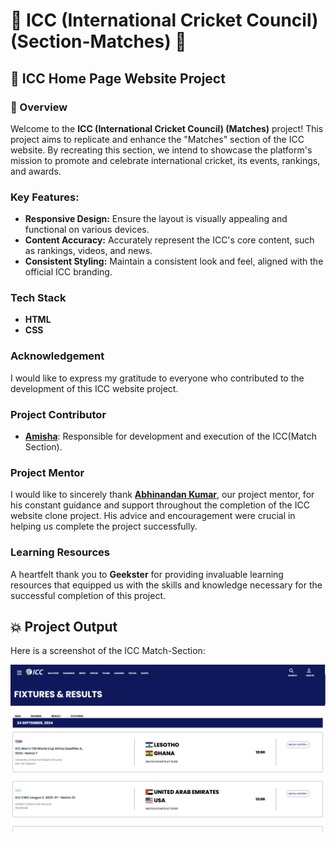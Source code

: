 # 🎯 ICC (International Cricket Council) (Section-Matches) 🏏

## 🚀 ICC Home Page Website Project

### 📌 Overview
Welcome to the **ICC (International Cricket Council) (Matches)** project! This project aims to replicate and enhance the "Matches" section of the ICC website. By recreating this section, we intend to showcase the platform's mission to promote and celebrate international cricket, its events, rankings, and awards.


### Key Features:
- **Responsive Design:** Ensure the layout is visually appealing and functional on various devices.
- **Content Accuracy:** Accurately represent the ICC's core content, such as rankings, videos, and news.
- **Consistent Styling:** Maintain a consistent look and feel, aligned with the official ICC branding.

### Tech Stack
- **HTML**
- **CSS**

### Acknowledgement
I would like to express my gratitude to everyone who contributed to the development of this ICC website project.

### Project Contributor
- **<u>Amisha</u>**: Responsible for development and execution of the ICC(Match Section).

### Project Mentor
I would like to sincerely thank **<u>Abhinandan Kumar</u>**, our project mentor, for his constant guidance and support throughout the completion of the ICC website clone project. His advice and encouragement were crucial in helping us complete the project successfully.


### Learning Resources
A heartfelt thank you to **Geekster** for providing invaluable learning resources that equipped us with the skills and knowledge necessary for the successful completion of this project.


## 💥 Project Output

Here is a screenshot of the ICC Match-Section:

![ICC Matches](./images/ss-1.jpg)

